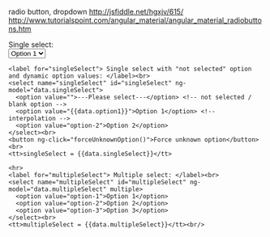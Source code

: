 radio button, dropdown
http://jsfiddle.net/hgxjv/615/
http://www.tutorialspoint.com/angular_material/angular_material_radiobuttons.htm

<!doctype html>
<!-- radio button, dropdown
http://jsfiddle.net/hgxjv/615/
http://www.tutorialspoint.com/angular_material/angular_material_radiobuttons.htm
-->
<html lang="en">
<head>
  <meta charset="UTF-8">
  <title>Example - example-static-select-production</title>
  

  <script src="//ajax.googleapis.com/ajax/libs/angularjs/1.5.7/angular.min.js"></script>
  <script src="app.js">
    
    (function(angular) {
  'use strict';
angular.module('staticSelect', [])
  .controller('ExampleController', ['$scope', function($scope) {
    $scope.data = {
     singleSelect: null,
     multipleSelect: [],
     option1: 'option-1',
    };

    $scope.forceUnknownOption = function() {
      $scope.data.singleSelect = 'nonsense';
    };
 }]);
})(window.angular);

  </script>
  

  
</head>
<body ng-app="staticSelect">
  <div ng-controller="ExampleController">
  <form name="myForm">
    <label for="singleSelect"> Single select: </label><br>
    <select name="singleSelect" ng-model="data.singleSelect">
      <option value="option-1">Option 1</option>
      <option value="option-2">Option 2</option>
    </select><br>

    <label for="singleSelect"> Single select with "not selected" option and dynamic option values: </label><br>
    <select name="singleSelect" id="singleSelect" ng-model="data.singleSelect">
      <option value="">---Please select---</option> <!-- not selected / blank option -->
      <option value="{{data.option1}}">Option 1</option> <!-- interpolation -->
      <option value="option-2">Option 2</option>
    </select><br>
    <button ng-click="forceUnknownOption()">Force unknown option</button><br>
    <tt>singleSelect = {{data.singleSelect}}</tt>

    <hr>
    <label for="multipleSelect"> Multiple select: </label><br>
    <select name="multipleSelect" id="multipleSelect" ng-model="data.multipleSelect" multiple>
      <option value="option-1">Option 1</option>
      <option value="option-2">Option 2</option>
      <option value="option-3">Option 3</option>
    </select><br>
    <tt>multipleSelect = {{data.multipleSelect}}</tt><br/>
  </form>
</div>
</body>
</html>
